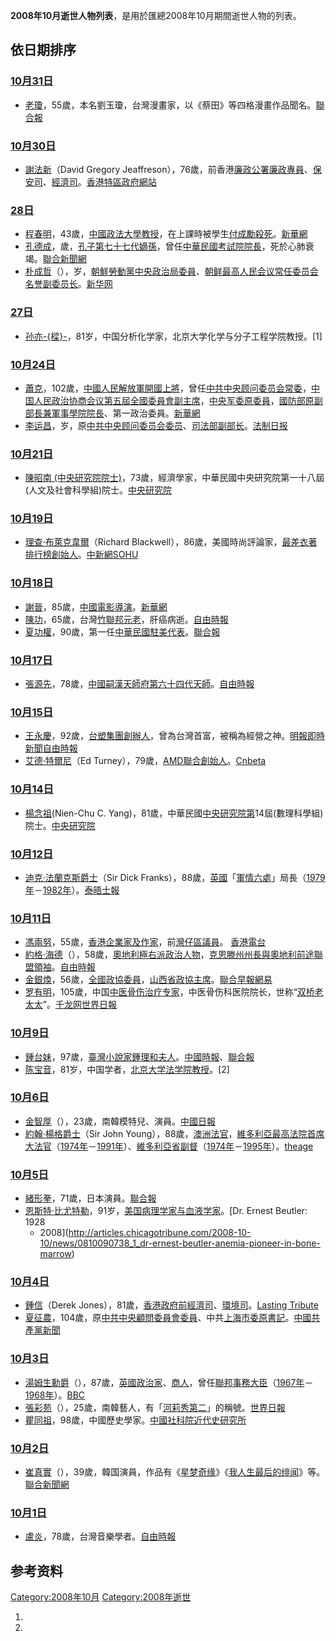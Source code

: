 <center>

</center>

**2008年10月逝世人物列表**，是用於匯總2008年10月期間逝世人物的列表。

## 依日期排序

### [10月31日](../Page/10月31日.md "wikilink")

  - [老瓊](https://zh.wikipedia.org/wiki/老瓊 "wikilink")，55歲，本名劉玉瓊，台灣漫畫家，以《蔡田》等四格漫畫作品聞名。[聯合報](http://udn.com/NEWS/NATIONAL/NAT5/4582384.shtml)

### [10月30日](../Page/10月30日.md "wikilink")

  - [謝法新](../Page/謝法新.md "wikilink")（David Gregory
    Jeaffreson），76歲，前香港[廉政公署](https://zh.wikipedia.org/wiki/香港廉政公署 "wikilink")[廉政專員](https://zh.wikipedia.org/wiki/香港廉政公署 "wikilink")、[保安司](../Page/保安局.md "wikilink")、[經濟司](https://zh.wikipedia.org/wiki/經濟司 "wikilink")。[香港特區政府網站](http://www.info.gov.hk/gia/general/200810/30/P200810300273.htm)

### [28日](../Page/10月28日.md "wikilink")

  - [程春明](https://zh.wikipedia.org/wiki/程春明 "wikilink")，43歲，[中國政法大學教授](https://zh.wikipedia.org/wiki/中國政法大學 "wikilink")，在上課時被學生[付成勵殺死](https://zh.wikipedia.org/wiki/付成勵 "wikilink")。[新華網](http://news.xinhuanet.com/legal/2008-10/29/content_10269851_1.htm)
  - [孔德成](../Page/孔德成.md "wikilink")，歲，[孔子第七十七代嫡孫](https://zh.wikipedia.org/wiki/孔子 "wikilink")，曾任[中華民國](../Page/中華民國.md "wikilink")[考試院院長](https://zh.wikipedia.org/wiki/考試院 "wikilink")，死於心肺衰竭。[聯合新聞網](https://web.archive.org/web/20081031062836/http://udn.com/NEWS/NATIONAL/NAT5/4576471.shtml)
  - [朴成哲](../Page/朴成哲.md "wikilink")（），岁，[朝鮮勞動黨中央政治局委員](https://zh.wikipedia.org/wiki/朝鮮勞動黨 "wikilink")、[朝鲜最高人民会议常任委员会名誉副委员长](https://zh.wikipedia.org/wiki/朝鲜最高人民会议 "wikilink")。[新华网](http://news.xinhuanet.com/world/2008-10/29/content_10274898.htm)

### [27日](../Page/10月27日.md "wikilink")

  - [孙亦-{樑}-](https://zh.wikipedia.org/wiki/孙亦樑 "wikilink")，81岁，中国分析化学家，北京大学化学与分子工程学院教授。\[1\]

### [10月24日](../Page/10月24日.md "wikilink")

  - [蕭克](https://zh.wikipedia.org/wiki/蕭克 "wikilink")，102歲，[中國人民解放軍開國](https://zh.wikipedia.org/wiki/中國人民解放軍 "wikilink")[上將](https://zh.wikipedia.org/wiki/上將 "wikilink")，曾任[中共中央顾问委员会常委](https://zh.wikipedia.org/wiki/中共中央顾问委员会 "wikilink")，[中国人民政治协商会议第五屆全國委員會副主席](../Page/中国人民政治协商会议.md "wikilink")，[中央军委原委員](https://zh.wikipedia.org/wiki/中央军委 "wikilink")，[國防部原副部長兼軍事學院院長](https://zh.wikipedia.org/wiki/中華人民共和國國防部 "wikilink")、第一政治委員。[新華網](http://news.xinhuanet.com/newscenter/2008-10/24/content_10247139.htm)
  - [李运昌](../Page/李运昌.md "wikilink")，岁，原[中共中央顾问委员会委员](https://zh.wikipedia.org/wiki/中共中央顾问委员会 "wikilink")、[司法部副部长](../Page/中华人民共和国司法部.md "wikilink")。[法制日报](http://news.sohu.com/20081027/n260257234.shtml)

### [10月21日](../Page/10月21日.md "wikilink")

  - [陳昭南
    (中央研究院院士)](https://zh.wikipedia.org/wiki/陳昭南_\(中央研究院院士\) "wikilink")，73歲，經濟學家，中華民國中央研究院第一十八屆(人文及社會科學組)院士。[中央研究院](https://academicians.sinica.edu.tw/index.php?func=1-D)

### [10月19日](../Page/10月19日.md "wikilink")

  - [理查·布萊克韋爾](https://zh.wikipedia.org/wiki/理查·布萊克韋爾 "wikilink")（Richard
    Blackwell），86歲，美國時尚評論家，[最差衣著排行榜創始人](https://zh.wikipedia.org/wiki/年度最差著裝榜單 "wikilink")。[中新網](http://www.chinanews.com.cn/yl/zyxw/news/2008/10-21/1419180.shtml)[SOHU](http://yule.sohu.com/20081021/n260150244.shtml)

### [10月18日](../Page/10月18日.md "wikilink")

  - [謝晉](https://zh.wikipedia.org/wiki/謝晉 "wikilink")，85歲，[中國電影](../Page/中國.md "wikilink")[導演](https://zh.wikipedia.org/wiki/導演 "wikilink")。[新華網](http://news.xinhuanet.com/newscenter/2008-10/18/content_10214100.htm)
  - [陳功](https://zh.wikipedia.org/wiki/陳功 "wikilink")，65歲，台灣[竹聯邦元老](https://zh.wikipedia.org/wiki/竹聯邦 "wikilink")，肝癌病逝。[自由時報](https://web.archive.org/web/20081023120708/http://iservice.libertytimes.com.tw/liveNews/news.php?no=140287&type=%E7%A4%BE%E6%9C%83)
  - [夏功權](https://zh.wikipedia.org/wiki/夏功權 "wikilink")，90歲，第一任[中華民國駐美代表](https://zh.wikipedia.org/wiki/中華民國駐美代表 "wikilink")。[聯合報](http://udn.com/NEWS/NATIONAL/NAT1/4569783.shtml)

### [10月17日](../Page/10月17日.md "wikilink")

  - [張源先](../Page/張源先.md "wikilink")，78歲，[中國](../Page/中國.md "wikilink")[嗣漢天師府第六十四代](https://zh.wikipedia.org/wiki/嗣漢天師府 "wikilink")[天師](https://zh.wikipedia.org/wiki/天師 "wikilink")。[自由時報](http://tw.news.yahoo.com/article/url/d/a/081027/78/18caz.html)

### [10月15日](../Page/10月15日.md "wikilink")

  - [王永慶](../Page/王永慶.md "wikilink")，92歲，[台塑集團創辦人](https://zh.wikipedia.org/wiki/台塑集團 "wikilink")，曾為台灣首富，被稱為經營之神。[明報即時新聞](http://www.mpinews.com/htm/INews/20081016/ca40933w.htm)[自由時報](https://web.archive.org/web/20110730063517/http://iservice.libertytimes.com.tw/liveNews/news.php?no=139418)
  - [艾德·特爾尼](https://zh.wikipedia.org/wiki/艾德·特爾尼 "wikilink")（Ed
    Turney），79歲，[AMD聯合創始人](https://zh.wikipedia.org/wiki/AMD "wikilink")。[Cnbeta](http://www.cnbeta.com/articles/67314.htm)

### [10月14日](../Page/10月14日.md "wikilink")

  - [楊念祖](https://zh.wikipedia.org/wiki/楊念祖 "wikilink")(Nien-Chu C.
    Yang)，81歲，中華民國[中央研究院第](https://zh.wikipedia.org/wiki/中央研究院 "wikilink")14屆(數理科學組)院士。[中央研究院](https://academicians.sinica.edu.tw/index.php?func=1-D)

### [10月12日](../Page/10月12日.md "wikilink")

  - [迪克·法蘭克斯爵士](https://zh.wikipedia.org/wiki/迪克·法蘭克斯 "wikilink")（Sir
    Dick
    Franks），88歲，[英國](https://zh.wikipedia.org/wiki/英國 "wikilink")「[軍情六處](https://zh.wikipedia.org/wiki/軍情六處 "wikilink")」局長（[1979年](../Page/1979年.md "wikilink")－[1982年](../Page/1982年.md "wikilink")）。[泰晤士報](http://www.timesonline.co.uk/tol/comment/obituaries/article4973918.ece)

### [10月11日](../Page/10月11日.md "wikilink")

  - [馮兩努](../Page/馮兩努.md "wikilink")，55歲，[香港企業家及作家](../Page/香港.md "wikilink")，前[灣仔區議員](../Page/灣仔區議會.md "wikilink")。
    [香港電台](http://www.rthk.org.hk/rthk/news/expressnews/20081011/news_20081011_55_529484.htm)
  - [約格·海德](https://zh.wikipedia.org/wiki/約格·海德 "wikilink")（），58歲，[奧地利極右派政治人物](https://zh.wikipedia.org/wiki/奧地利 "wikilink")，[克恩滕州州長與](https://zh.wikipedia.org/wiki/克恩滕州 "wikilink")[奧地利前途聯盟領袖](https://zh.wikipedia.org/wiki/奧地利前途聯盟 "wikilink")。[自由時報](http://iservice.libertytimes.com.tw/liveNews/news.php?no=137946)
  - [金銀煥](https://zh.wikipedia.org/wiki/金銀煥 "wikilink")，56歲，[全國政協委員](https://zh.wikipedia.org/wiki/全國政協 "wikilink")，[山西省政協主席](../Page/山西省.md "wikilink")。[聯合早報](https://web.archive.org/web/20081021035112/http://realtime.zaobao.com/2008/10/081018_04.shtml)[網易](http://news.163.com/08/1018/08/4OH9MOJ20001124J.html)
  - [罗有明](https://zh.wikipedia.org/wiki/罗有明 "wikilink")，105歲，中国[中医骨伤治疗专家](https://zh.wikipedia.org/wiki/中医 "wikilink")，中医骨伤科医院院长，世称“[双桥老太太](https://zh.wikipedia.org/wiki/双桥_\(北京市\) "wikilink")”。[千龙网](http://beijing.qianlong.com/3825/2008/10/16/2902@4703698.htm)[世界日報](https://web.archive.org/web/20081017221105/http://www.worldjournal.com/wj-ch-news.php?nt_seq_id=1789152)

### [10月9日](../Page/10月9日.md "wikilink")

  - [鍾台妹](../Page/鍾台妹.md "wikilink")，97歲，[臺灣小說家](../Page/臺灣.md "wikilink")[鍾理和夫人](../Page/鍾理和.md "wikilink")。[中國時報](https://web.archive.org/web/20081016140443/http://news.chinatimes.com/Chinatimes/newscontent/newscontent-artnews/0,3457,112008101100013+110513+20081011+news,00.html)、[聯合報](http://udn.com/NEWS/NATIONAL/NAT5/4553717.shtml)
  - [陈宝音](../Page/陈宝音.md "wikilink")，81岁，中国学者，[北京大学法学院教授](../Page/北京大学法学院.md "wikilink")。\[2\]

### [10月6日](../Page/10月6日.md "wikilink")

  - [金智厚](https://zh.wikipedia.org/wiki/金智厚 "wikilink")（），23歲，南韓模特兒、演員。[中國日報](https://web.archive.org/web/20090318172713/http://chinadaily.com.cn/hqyl/2008-10/08/content_7087594.htm)
  - [約翰·楊格爵士](https://zh.wikipedia.org/wiki/約翰·楊格_\(法官\) "wikilink")（Sir
    John
    Young），88歲，[澳洲](https://zh.wikipedia.org/wiki/澳洲 "wikilink")[法官](../Page/法官.md "wikilink")，[維多利亞最高法院首席大法官](https://zh.wikipedia.org/wiki/維多利亞最高法院 "wikilink")（[1974年](../Page/1974年.md "wikilink")－[1991年](../Page/1991年.md "wikilink")）、[維多利亞省副督](https://zh.wikipedia.org/wiki/維多利亞省 "wikilink")（[1974年](../Page/1974年.md "wikilink")－[1995年](../Page/1995年.md "wikilink")）。[theage](http://www.theage.com.au/national/traditionalist-faithful-to-spirit-of-the-law-20081009-4xlc.html?skin=text-only)

### [10月5日](../Page/10月5日.md "wikilink")

  - [緒形拳](../Page/緒形拳.md "wikilink")，71歲，日本演員。[聯合報](http://udn.com/NEWS/ENTERTAINMENT/ENT5/4549003.shtml)
  - [恩斯特·比尤特勒](../Page/恩斯特·比尤特勒.md "wikilink")，91岁，[美国](https://zh.wikipedia.org/wiki/美國 "wikilink")[病理学家与](https://zh.wikipedia.org/wiki/病理學 "wikilink")[血液学家](https://zh.wikipedia.org/wiki/血液學 "wikilink")。[Dr.
    Ernest Beutler: 1928
    - 2008](http://articles.chicagotribune.com/2008-10-10/news/0810090738_1_dr-ernest-beutler-anemia-pioneer-in-bone-marrow)

### [10月4日](../Page/10月4日.md "wikilink")

  - [鍾信](../Page/鍾信.md "wikilink")（Derek
    Jones），81歲，[香港政府前](https://zh.wikipedia.org/wiki/香港政府 "wikilink")[經濟司](https://zh.wikipedia.org/wiki/經濟司 "wikilink")、[環境司](../Page/環境運輸及工務局.md "wikilink")。[Lasting
    Tribute](http://www.lastingtribute.co.uk/tribute/jones/2919741)
  - [夏征農](https://zh.wikipedia.org/wiki/夏征農 "wikilink")，104歲，原[中共中央顧問委員會委員](https://zh.wikipedia.org/wiki/中共中央顧問委員會 "wikilink")、中共[上海市委原書記](https://zh.wikipedia.org/wiki/上海市 "wikilink")。[中國共產黨新聞](http://cpc.people.com.cn/GB/64093/87393/8129203.html)

### [10月3日](../Page/10月3日.md "wikilink")

  - [湯姆生勳爵](https://zh.wikipedia.org/wiki/喬治·湯姆生，莫尼菲斯的湯姆生男爵 "wikilink")（），87歲，[英國](https://zh.wikipedia.org/wiki/英國 "wikilink")[政治家](../Page/政治家.md "wikilink")、[商人](../Page/商人.md "wikilink")，曾任[聯邦事務大臣](https://zh.wikipedia.org/wiki/聯邦事務大臣 "wikilink")（[1967年](../Page/1967年.md "wikilink")－[1968年](../Page/1968年.md "wikilink")）。[BBC](http://news.bbc.co.uk/2/hi/uk_news/scotland/7652321.stm)
  - [張彩苑](../Page/張彩苑.md "wikilink")（），25歲，南韓藝人，有「[河莉秀第二](../Page/河莉秀.md "wikilink")」的稱號。[世界日報](https://web.archive.org/web/20081210204723/http://www.worldjournal.com/wj-in-news.php?nt_seq_id=1784772&sc_seq_id=6)
  - [瞿同祖](../Page/瞿同祖.md "wikilink")，98歲，中國歷史學家。[中國社科院近代史研究所](https://web.archive.org/web/20081216050800/http://jds.cass.cn/Article/20081006080022.asp)

### [10月2日](../Page/10月2日.md "wikilink")

  - [崔真實](../Page/崔真實.md "wikilink")（），39歲，韓国演員，作品有《[星梦奇缘](../Page/星梦奇缘.md "wikilink")》《[我人生最后的绯闻](https://zh.wikipedia.org/wiki/我人生最后的绯闻 "wikilink")》等。[聯合新聞網](http://udn.com/NEWS/ENTERTAINMENT/ENT5/4542151.shtml)

### [10月1日](../Page/10月1日.md "wikilink")

  - [盧炎](https://zh.wikipedia.org/wiki/盧炎 "wikilink")，78歲，台灣音樂學者。[自由時報](https://web.archive.org/web/20081205084739/http://www.libertytimes.com.tw/2008/new/oct/2/today-art1.htm)

## 参考资料

[Category:2008年10月](https://zh.wikipedia.org/wiki/Category:2008年10月 "wikilink")
[Category:2008年逝世](https://zh.wikipedia.org/wiki/Category:2008年逝世 "wikilink")

1.
2.